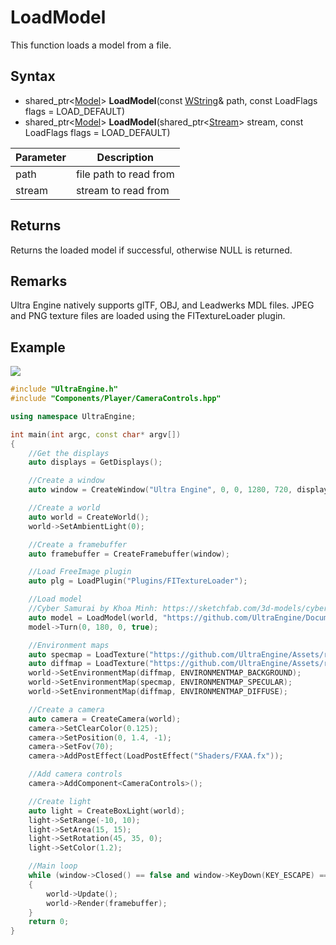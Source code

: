# LoadModel

This function loads a model from a file.

## Syntax

- shared_ptr<[Model](Model.md)\> **LoadModel**(const [WString](WString.md)& path, const LoadFlags flags = LOAD_DEFAULT)
- shared_ptr<[Model](Model.md)\> **LoadModel**(shared_ptr<[Stream](Stream.md)\> stream, const LoadFlags flags = LOAD_DEFAULT)

| Parameter | Description |
|---|---|
| path | file path to read from |
| stream | stream to read from |

## Returns

Returns the loaded model if successful, otherwise NULL is returned.

## Remarks

Ultra Engine natively supports glTF, OBJ, and Leadwerks MDL files. JPEG and PNG texture files are loaded using the FITextureLoader plugin.

## Example

![](https://raw.githubusercontent.com/UltraEngine/Documentation/master/Images/loadplugin.jpg)

```c++
#include "UltraEngine.h"
#include "Components/Player/CameraControls.hpp"

using namespace UltraEngine;

int main(int argc, const char* argv[])
{
    //Get the displays
    auto displays = GetDisplays();

    //Create a window
    auto window = CreateWindow("Ultra Engine", 0, 0, 1280, 720, displays[0], WINDOW_CENTER | WINDOW_TITLEBAR);

    //Create a world
    auto world = CreateWorld();
    world->SetAmbientLight(0);

    //Create a framebuffer
    auto framebuffer = CreateFramebuffer(window);

    //Load FreeImage plugin
    auto plg = LoadPlugin("Plugins/FITextureLoader");

    //Load model
    //Cyber Samurai by Khoa Minh: https://sketchfab.com/3d-models/cyber-samurai-26ccafaddb2745ceb56ae5cfc65bfed5
    auto model = LoadModel(world, "https://github.com/UltraEngine/Documentation/raw/master/Assets/Models/Characters/cyber_samurai.glb");
    model->Turn(0, 180, 0, true);

    //Environment maps
    auto specmap = LoadTexture("https://github.com/UltraEngine/Assets/raw/main/Materials/Environment/footprint_court/specular.dds");
    auto diffmap = LoadTexture("https://github.com/UltraEngine/Assets/raw/main/Materials/Environment/footprint_court/diffuse.dds");
    world->SetEnvironmentMap(diffmap, ENVIRONMENTMAP_BACKGROUND);
    world->SetEnvironmentMap(specmap, ENVIRONMENTMAP_SPECULAR);
    world->SetEnvironmentMap(diffmap, ENVIRONMENTMAP_DIFFUSE);

    //Create a camera    
    auto camera = CreateCamera(world);
    camera->SetClearColor(0.125);
    camera->SetPosition(0, 1.4, -1);
    camera->SetFov(70);
    camera->AddPostEffect(LoadPostEffect("Shaders/FXAA.fx"));

    //Add camera controls
    camera->AddComponent<CameraControls>();

    //Create light
    auto light = CreateBoxLight(world);
    light->SetRange(-10, 10);
    light->SetArea(15, 15);
    light->SetRotation(45, 35, 0);
    light->SetColor(1.2);

    //Main loop
    while (window->Closed() == false and window->KeyDown(KEY_ESCAPE) == false)
    {
        world->Update();
        world->Render(framebuffer);
    }
    return 0;
}
```
